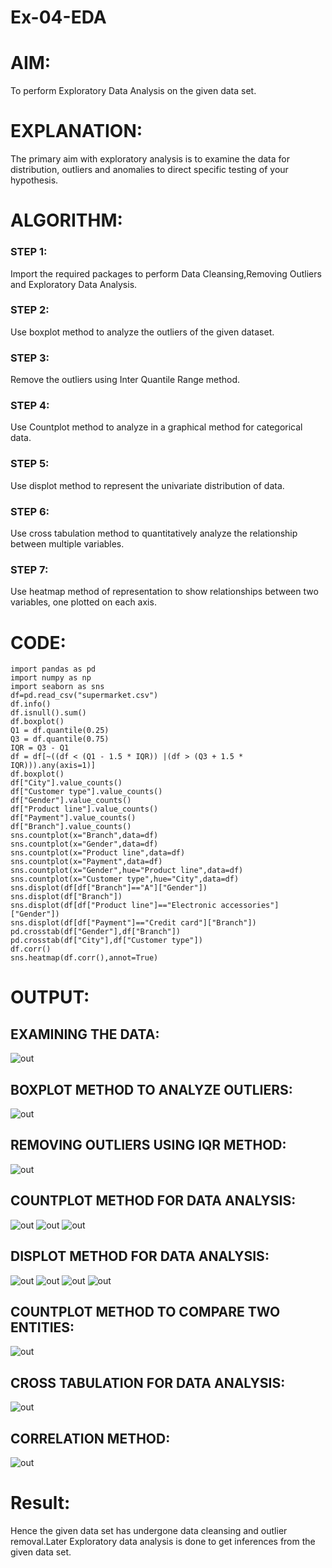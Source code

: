 # Ex-04-EDA
# AIM:
To perform Exploratory Data Analysis on the given data set.

# EXPLANATION:
The primary aim with exploratory analysis is to examine the data for distribution, outliers and anomalies to direct specific testing of your hypothesis.

# ALGORITHM:
### STEP 1:
Import the required packages to perform Data Cleansing,Removing Outliers and Exploratory Data Analysis.

### STEP 2:
Use boxplot method to analyze the outliers of the given dataset.

### STEP 3:
Remove the outliers using Inter Quantile Range method.

### STEP 4:
Use Countplot method to analyze in a graphical method for categorical data.

### STEP 5:
Use displot method to represent the univariate distribution of data.

### STEP 6:
Use cross tabulation method to quantitatively analyze the relationship between multiple variables.

### STEP 7:
Use heatmap method of representation to show relationships between two variables, one plotted on each axis.

# CODE:
```
import pandas as pd
import numpy as np
import seaborn as sns
df=pd.read_csv("supermarket.csv")
df.info()
df.isnull().sum()
df.boxplot()
Q1 = df.quantile(0.25)
Q3 = df.quantile(0.75)
IQR = Q3 - Q1
df = df[~((df < (Q1 - 1.5 * IQR)) |(df > (Q3 + 1.5 * IQR))).any(axis=1)]
df.boxplot()
df["City"].value_counts()
df["Customer type"].value_counts()
df["Gender"].value_counts()
df["Product line"].value_counts()
df["Payment"].value_counts()
df["Branch"].value_counts()
sns.countplot(x="Branch",data=df)
sns.countplot(x="Gender",data=df)
sns.countplot(x="Product line",data=df)
sns.countplot(x="Payment",data=df)
sns.countplot(x="Gender",hue="Product line",data=df)
sns.countplot(x="Customer type",hue="City",data=df)
sns.displot(df[df["Branch"]=="A"]["Gender"])
sns.displot(df["Branch"])
sns.displot(df[df["Product line"]=="Electronic accessories"]["Gender"])
sns.displot(df[df["Payment"]=="Credit card"]["Branch"])
pd.crosstab(df["Gender"],df["Branch"])
pd.crosstab(df["City"],df["Customer type"])
df.corr()
sns.heatmap(df.corr(),annot=True)
```

# OUTPUT:
## EXAMINING THE DATA:
![out](./1.png)

## BOXPLOT METHOD TO ANALYZE OUTLIERS:
![out](./2.png)

## REMOVING OUTLIERS USING IQR METHOD:
![out](./3.png)

## COUNTPLOT METHOD FOR DATA ANALYSIS:
![out](./4.png)
![out](./4i.png)
![out](./4ii.png)

## DISPLOT METHOD FOR DATA ANALYSIS:
![out](./5.png)
![out](./5i.png)
![out](./5ii.png)
![out](./5iii.png)

## COUNTPLOT METHOD TO COMPARE TWO ENTITIES:
![out](./6.png)

## CROSS TABULATION FOR DATA ANALYSIS:
![out](./7.png)

## CORRELATION METHOD:
![out](./8.png)

# Result:
Hence the given data set has undergone data cleansing and outlier removal.Later Exploratory data analysis is done to get inferences from the given data set.